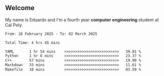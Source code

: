 ## Welcome

 My name is Eduardo and I'm a fourth year **computer engineering** student at Cal Poly.

<!--START_SECTION:waka-->

```txt
From: 18 February 2025 - To: 02 March 2025

Total Time: 4 hrs 45 mins

YAML       1 hr 54 mins    >>>>>>>>>>>>>>>>>>>>>>>>>   39.81 %
Python     1 hr 6 mins     >>>>>>>>>>>>>>>>>>>>>>>>>   23.37 %
C++        57 mins         >>>>>>>>>>>>>>>>>>>>>>>>>   19.90 %
Markdown   33 mins         >>>>>>>>>>>>>>>>>>>>>>>>>   11.61 %
Makefile   10 mins         >>>>>>>>>>>>>>>>>>>>>>>>>   03.59 %
```

<!--END_SECTION:waka-->

<!--
**lalog12/lalog12** is a ✨ _special_ ✨ repository because its `README.md` (this file) appears on your GitHub profile.

Here are some ideas to get you started:

- 🔭 I’m currently working on ...
- 🌱 I’m currently learning ...
- 👯 I’m looking to collaborate on ...
- 🤔 I’m looking for help with ...
- 💬 Ask me about ...
- 📫 How to reach me: ...
- 😄 Pronouns: ...
- ⚡ Fun fact: ...
-->
